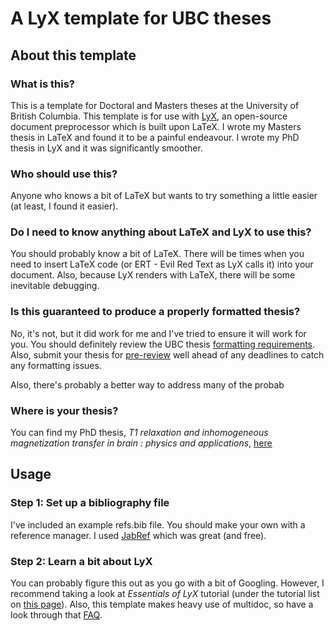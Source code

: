 # A LyX template for UBC theses

## About this template

### What is this?
This is a template for Doctoral and Masters theses at the University of British Columbia. This template is for use with [LyX](https://www.lyx.org/), an open-source document preprocessor which is built upon LaTeX. I wrote my Masters thesis in LaTeX and found it to be a painful endeavour. I wrote my PhD thesis in LyX and it was significantly smoother.

### Who should use this?
Anyone who knows a bit of LaTeX but wants to try something a little easier (at least, I found it easier).

### Do I need to know anything about LaTeX and LyX to use this?
You should probably know a bit of LaTeX. There will be times when you need to insert LaTeX code (or ERT - Evil Red Text as LyX calls it) into your document. Also, because LyX renders with LaTeX, there will be some inevitable debugging.

### Is this guaranteed to produce a properly formatted thesis?
No, it's not, but it did work for me and I've tried to ensure it will work for you. You should definitely review the UBC thesis [formatting requirements](https://www.grad.ubc.ca/current-students/dissertation-thesis-preparation/formatting-requirements). Also, submit your thesis for [pre-review](https://www.grad.ubc.ca/current-students/dissertation-thesis-preparation/pre-reviews) well ahead of any deadlines to catch any formatting issues.

Also, there's probably a better way to address many of the probab

### 

### Where is your thesis?
You can find my PhD thesis, *T1 relaxation and inhomogeneous magnetization transfer in brain : physics and applications*, [here](https://dx.doi.org/10.14288/1.0375841)

## Usage
### Step 1: Set up a bibliography file
I've included an example refs.bib file. You should make your own with a reference manager. I used [JabRef](http://www.jabref.org/) which was great (and free).

### Step 2: Learn a bit about LyX
You can probably figure this out as you go with a bit of Googling. However, I recommend taking a look at *Essentials of LyX* tutorial (under the tutorial list on [this page](https://wiki.lyx.org/LyX/Tutorials)). Also, this template makes heavy use of multidoc, so have a look through that [FAQ](https://wiki.lyx.org/FAQ/Multidoc).
